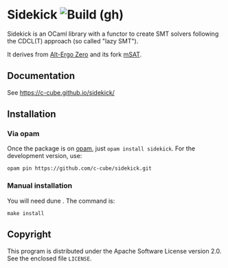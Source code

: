 # Sidekick ![Build (gh)](https://github.com/c-cube/sidekick/workflows/Build%20sidekick-bin/badge.svg)

Sidekick is an OCaml library with a functor to create SMT solvers following
the CDCL(T) approach (so called "lazy SMT").

It derives from [Alt-Ergo Zero](http://cubicle.lri.fr/alt-ergo-zero)
and its fork [mSAT](https://github.com/gbury/msat).


## Documentation

See https://c-cube.github.io/sidekick/

## Installation

### Via opam

Once the package is on [opam](http://opam.ocaml.org), just `opam install sidekick`.
For the development version, use:

    opam pin https://github.com/c-cube/sidekick.git

### Manual installation

You will need dune . The command is:

    make install

## Copyright

This program is distributed under the Apache Software License version
2.0. See the enclosed file `LICENSE`.
